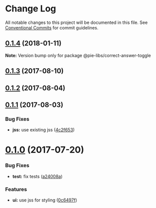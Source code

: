 # Change Log

All notable changes to this project will be documented in this file.
See [Conventional Commits](https://conventionalcommits.org) for commit guidelines.

<a name="0.1.4"></a>
## [0.1.4](https://github.com/PieElements/pie-elements/compare/@pie-libs/correct-answer-toggle@0.1.3...@pie-libs/correct-answer-toggle@0.1.4) (2018-01-11)




**Note:** Version bump only for package @pie-libs/correct-answer-toggle

<a name="0.1.3"></a>
## [0.1.3](https://github.com/PieElements/pie-elements/compare/@pie-libs/correct-answer-toggle@0.1.2...@pie-libs/correct-answer-toggle@0.1.3) (2017-08-10)




<a name="0.1.2"></a>
## [0.1.2](https://github.com/PieElements/pie-elements/compare/@pie-libs/correct-answer-toggle@0.1.1...@pie-libs/correct-answer-toggle@0.1.2) (2017-08-04)




<a name="0.1.1"></a>
## [0.1.1](https://github.com/PieElements/pie-elements/compare/@pie-libs/correct-answer-toggle@0.1.0...@pie-libs/correct-answer-toggle@0.1.1) (2017-08-03)


### Bug Fixes

* **jss:** use existing jss ([4c2f653](https://github.com/PieElements/pie-elements/commit/4c2f653))




<a name="0.1.0"></a>
# [0.1.0](https://github.com/PieElements/pie-elements/compare/@pie-libs/correct-answer-toggle@0.0.2...@pie-libs/correct-answer-toggle@0.1.0) (2017-07-20)


### Bug Fixes

* **test:** fix tests ([a24008a](https://github.com/PieElements/pie-elements/commit/a24008a))


### Features

* **ui:** use jss for styling ([0c6497f](https://github.com/PieElements/pie-elements/commit/0c6497f))
